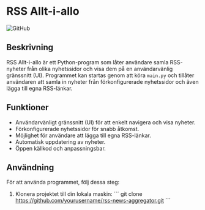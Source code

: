 # RSS Allt-i-allo

![GitHub](https://img.shields.io/github/license/yourusername/rss-news-aggregator)

## Beskrivning

RSS Allt-i-allo är ett Python-program som låter användare samla RSS-nyheter från olika nyhetssidor och visa dem på en användarvänlig gränssnitt (UI). Programmet kan startas genom att köra `main.py` och tillåter användaren att samla in nyheter från förkonfigurerade nyhetssidor och även lägga till egna RSS-länkar.

## Funktioner

- Användarvänligt gränssnitt (UI) för att enkelt navigera och visa nyheter.
- Förkonfigurerade nyhetssidor för snabb åtkomst.
- Möjlighet för användare att lägga till egna RSS-länkar.
- Automatisk uppdatering av nyheter.
- Öppen källkod och anpassningsbar.

## Användning

För att använda programmet, följ dessa steg:

1. Klonera projektet till din lokala maskin:
´´´
git clone https://github.com/yourusername/rss-news-aggregator.git
´´´


